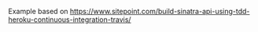Example based on https://www.sitepoint.com/build-sinatra-api-using-tdd-heroku-continuous-integration-travis/